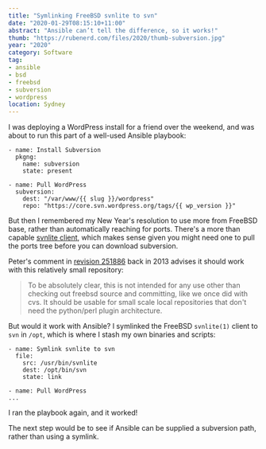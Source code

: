 ```yaml
---
title: "Symlinking FreeBSD svnlite to svn"
date: "2020-01-29T08:15:10+11:00"
abstract: "Ansible can’t tell the difference, so it works!"
thumb: "https://rubenerd.com/files/2020/thumb-subversion.jpg"
year: "2020"
category: Software
tag:
- ansible
- bsd
- freebsd
- subversion
- wordpress
location: Sydney
---
```

I was deploying a WordPress install for a friend over the weekend, and was about to run this part of a well-used Ansible playbook:

    - name: Install Subversion
      pkgng:
        name: subversion
        state: present    
        
    - name: Pull WordPress
      subversion:
        dest: "/var/www/{{ slug }}/wordpress"
        repo: "https://core.svn.wordpress.org/tags/{{ wp_version }}"

But then I remembered my New Year's resolution to use more from FreeBSD base, rather than automatically reaching for ports. There's a more than capable [svnlite client](https://www.freebsd.org/cgi/man.cgi?query=svnlite&sektion=0), which makes sense given you might need one to pull the ports tree before you can download subversion.

Peter's comment in [revision 251886](https://svnweb.freebsd.org/base?view=revision&revision=251886) back in 2013 advises it should work with this relatively small repository:

> To be absolutely clear, this is not intended for any use other than checking out freebsd source and committing, like we once did with cvs. It should be usable for small scale local repositories that don't need the python/perl plugin architecture.

But would it work with Ansible? I symlinked the FreeBSD `svnlite(1)` client to `svn` in `/opt`, which is where I stash my own binaries and scripts:

    - name: Symlink svnlite to svn
      file:
        src: /usr/bin/svnlite
        dest: /opt/bin/svn
        state: link

    - name: Pull WordPress
    ...

I ran the playbook again, and it worked!

The next step would be to see if Ansible can be supplied a subversion path, rather than using a symlink.
